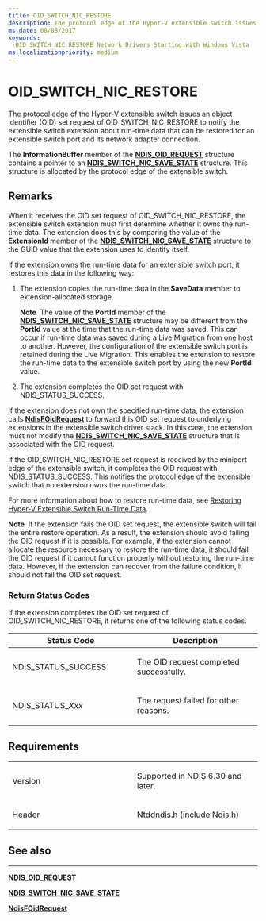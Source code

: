 ```yaml
---
title: OID_SWITCH_NIC_RESTORE
description: The protocol edge of the Hyper-V extensible switch issues an object identifier (OID) set request of OID_SWITCH_NIC_RESTORE to notify the extensible switch extension about run-time data that can be restored for an extensible switch port and its network adapter connection.
ms.date: 08/08/2017
keywords: 
 -OID_SWITCH_NIC_RESTORE Network Drivers Starting with Windows Vista
ms.localizationpriority: medium
---
```


# OID\_SWITCH\_NIC\_RESTORE


The protocol edge of the Hyper-V extensible switch issues an object identifier (OID) set request of OID\_SWITCH\_NIC\_RESTORE to notify the extensible switch extension about run-time data that can be restored for an extensible switch port and its network adapter connection.

The **InformationBuffer** member of the [**NDIS\_OID\_REQUEST**](/windows-hardware/drivers/ddi/oidrequest/ns-oidrequest-ndis_oid_request) structure contains a pointer to an [**NDIS\_SWITCH\_NIC\_SAVE\_STATE**](/windows-hardware/drivers/ddi/ntddndis/ns-ntddndis-_ndis_switch_nic_save_state) structure. This structure is allocated by the protocol edge of the extensible switch.

## Remarks

When it receives the OID set request of OID\_SWITCH\_NIC\_RESTORE, the extensible switch extension must first determine whether it owns the run-time data. The extension does this by comparing the value of the **ExtensionId** member of the [**NDIS\_SWITCH\_NIC\_SAVE\_STATE**](/windows-hardware/drivers/ddi/ntddndis/ns-ntddndis-_ndis_switch_nic_save_state) structure to the GUID value that the extension uses to identify itself.

If the extension owns the run-time data for an extensible switch port, it restores this data in the following way:

1.  The extension copies the run-time data in the **SaveData** member to extension-allocated storage.

    **Note**  The value of the **PortId** member of the [**NDIS\_SWITCH\_NIC\_SAVE\_STATE**](/windows-hardware/drivers/ddi/ntddndis/ns-ntddndis-_ndis_switch_nic_save_state) structure may be different from the **PortId** value at the time that the run-time data was saved. This can occur if run-time data was saved during a Live Migration from one host to another. However, the configuration of the extensible switch port is retained during the Live Migration. This enables the extension to restore the run-time data to the extensible switch port by using the new **PortId** value.

     

2.  The extension completes the OID set request with NDIS\_STATUS\_SUCCESS.

If the extension does not own the specified run-time data, the extension calls [**NdisFOidRequest**](/windows-hardware/drivers/ddi/ndis/nf-ndis-ndisfoidrequest) to forward this OID set request to underlying extensions in the extensible switch driver stack. In this case, the extension must not modify the [**NDIS\_SWITCH\_NIC\_SAVE\_STATE**](/windows-hardware/drivers/ddi/ntddndis/ns-ntddndis-_ndis_switch_nic_save_state) structure that is associated with the OID request.

If the OID\_SWITCH\_NIC\_RESTORE set request is received by the miniport edge of the extensible switch, it completes the OID request with NDIS\_STATUS\_SUCCESS. This notifies the protocol edge of the extensible switch that no extension owns the run-time data.

For more information about how to restore run-time data, see [Restoring Hyper-V Extensible Switch Run-Time Data](./managing-hyper-v-extensible-switch-run-time-data.md).

**Note**  If the extension fails the OID set request, the extensible switch will fail the entire restore operation. As a result, the extension should avoid failing the OID request if it is possible. For example, if the extension cannot allocate the resource necessary to restore the run-time data, it should fail the OID request if it cannot function properly without restoring the run-time data. However, if the extension can recover from the failure condition, it should not fail the OID set request.

 

### Return Status Codes

If the extension completes the OID set request of OID\_SWITCH\_NIC\_RESTORE, it returns one of the following status codes.

<table>
<colgroup>
<col width="50%" />
<col width="50%" />
</colgroup>
<thead>
<tr class="header">
<th>Status Code</th>
<th>Description</th>
</tr>
</thead>
<tbody>
<tr class="odd">
<td><p>NDIS_STATUS_SUCCESS</p></td>
<td><p>The OID request completed successfully.</p></td>
</tr>
<tr class="even">
<td><p>NDIS_STATUS_<em>Xxx</em></p></td>
<td><p>The request failed for other reasons.</p></td>
</tr>
</tbody>
</table>

 

## Requirements

<table>
<colgroup>
<col width="50%" />
<col width="50%" />
</colgroup>
<tbody>
<tr class="odd">
<td><p>Version</p></td>
<td><p>Supported in NDIS 6.30 and later.</p></td>
</tr>
<tr class="even">
<td><p>Header</p></td>
<td>Ntddndis.h (include Ndis.h)</td>
</tr>
</tbody>
</table>

## See also


****
[**NDIS\_OID\_REQUEST**](/windows-hardware/drivers/ddi/oidrequest/ns-oidrequest-ndis_oid_request)

[**NDIS\_SWITCH\_NIC\_SAVE\_STATE**](/windows-hardware/drivers/ddi/ntddndis/ns-ntddndis-_ndis_switch_nic_save_state)

[**NdisFOidRequest**](/windows-hardware/drivers/ddi/ndis/nf-ndis-ndisfoidrequest)

 

